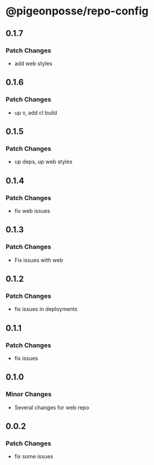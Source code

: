 # @pigeonposse/repo-config

## 0.1.7

### Patch Changes

- add web styles

## 0.1.6

### Patch Changes

- up v, add cl build

## 0.1.5

### Patch Changes

- up deps, up web styles

## 0.1.4

### Patch Changes

- fix web issues

## 0.1.3

### Patch Changes

- Fix issues with web

## 0.1.2

### Patch Changes

- fix issues in deployments

## 0.1.1

### Patch Changes

- fix issues

## 0.1.0

### Minor Changes

- Several changes for web repo

## 0.0.2

### Patch Changes

- fix some issues

